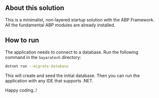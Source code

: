 ## About this solution

This is a minimalist, non-layered startup solution with the ABP Framework. All the fundamental ABP modules are already installed.

## How to run

The application needs to connect to a database. Run the following command in the `Sayaratech` directory:

````bash
dotnet run --migrate-database
````

This will create and seed the initial database. Then you can run the application with any IDE that supports .NET.

Happy coding..!



